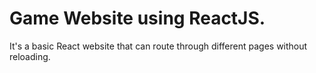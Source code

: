 # Game Website using ReactJS.
It's a basic React website that can route through different pages without reloading.
